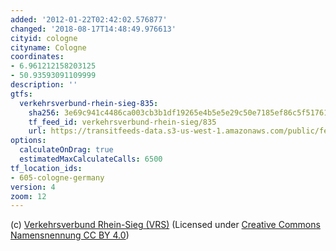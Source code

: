 ```yaml
---
added: '2012-01-22T02:42:02.576877'
changed: '2018-08-17T14:48:49.976613'
cityid: cologne
cityname: Cologne
coordinates:
- 6.961212158203125
- 50.93593091109999
description: ''
gtfs:
  verkehrsverbund-rhein-sieg-835:
    sha256: 3e69c941c4486ca003cb3b1df19265e4b5e5e29c50e7185ef86c5f51761360e5
    tf_feed_id: verkehrsverbund-rhein-sieg/835
    url: https://transitfeeds-data.s3-us-west-1.amazonaws.com/public/feeds/verkehrsverbund-rhein-sieg/835/20171229/gtfs.zip
options:
  calculateOnDrag: true
  estimatedMaxCalculateCalls: 6500
tf_location_ids:
- 605-cologne-germany
version: 4
zoom: 12
---
```


(c) [Verkehrsverbund Rhein-Sieg (VRS)](https://www.vrsinfo.de/fahrplan/oepnv-daten-fuer-webentwickler.html) (Licensed under [Creative Commons Namensnennung CC BY 4.0](https://creativecommons.org/licenses/by/4.0/deed.de))
